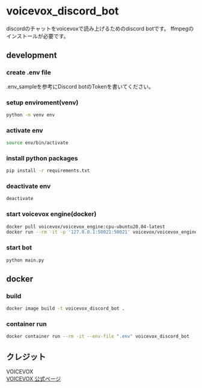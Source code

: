 # voicevox_discord_bot
discordのチャットをvoicevoxで読み上げるためのdiscord botです。
ffmpegのインストールが必要です。
## development

### create .env file
.env_sampleを参考にDiscord botのTokenを書いてください。
### setup enviroment(venv)
```bash
python -m venv env
```
### activate env
```bash
source env/bin/activate
```
### install python packages
```bash
pip install -r requirements.txt
```
### deactivate env
```bash
deactivate
```
### start voicevox engine(docker)
```bash
docker pull voicevox/voicevox_engine:cpu-ubuntu20.04-latest
docker run --rm -it -p '127.0.0.1:50021:50021' voicevox/voicevox_engine:cpu-ubuntu20.04-latest
```
### start bot
```bash
python main.py
```

## docker
### build
```bash
docker image build -t voicevox_discord_bot .
```
### container run
```bash
docker container run --rm -it --env-file ".env" voicevox_discord_bot
```

## クレジット
VOICEVOX  
[VOICEVOX 公式ページ](https://voicevox.hiroshiba.jp/)

